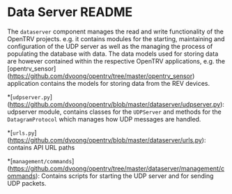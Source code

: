 # Data Server README

The `dataserver` component manages the read and write functionality of the OpenTRV projects. e.g. it contains modules for the starting, maintaining and configuration of the UDP server as well as the managing the process of populating the database with data. The data models used for storing data are however contained within the respective OpenTRV applications, e.g. the  [opentrv_sensor] (https://github.com/dvoong/opentrv/tree/master/opentrv_sensor) application contains the models for storing data from the REV devices.

*[`udpserver.py`] (https://github.com/dvoong/opentrv/blob/master/dataserver/udpserver.py): udpserver module, contains classes for the `UDPServer` and methods for the `DatagramProtocol` which manages how UDP messages are handled.

*[`urls.py`] (https://github.com/dvoong/opentrv/blob/master/dataserver/urls.py): contains API URL paths

*[`management/commands`] (https://github.com/dvoong/opentrv/tree/master/dataserver/management/commands): Contains scripts for starting the UDP server and for sending UDP packets.
